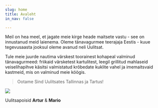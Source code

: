 ```yaml
---
slug: home
title: Avaleht
in_nav: false

---
```

Meil on hea meel, et jagate meie kirge heade maitsete vastu - see on innustanud meid laienema. Oleme tänavagurmee teerajaja Eestis -  kuue tegevusaasta jooksul oleme avanud neli Uulitsat. 

Tule meie juurde nautima värskest toorainest kohapeal valminud tänavagurmeed: friikaid värsketest kartulitest, leegil grillitud mahlaseid veiselihapihve käsitsi valmistatud krõbedate kuklite vahel ja imemaitsvaid kastmeid, mis on valminud meie köögis.

> Ootame Sind Uulitsates Tallinnas ja Tartus!

![](uploads/uulitsapoisid.png)

Uulitsapoisid **Artur** & **Mario**